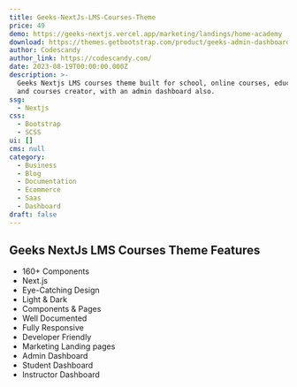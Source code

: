 ```yaml
---
title: Geeks-NextJs-LMS-Courses-Theme
price: 49
demo: https://geeks-nextjs.vercel.app/marketing/landings/home-academy
download: https://themes.getbootstrap.com/product/geeks-admin-dashboard-template-react/
author: Codescandy
author_link: https://codescandy.com/
date: 2023-08-19T00:00:00.000Z
description: >-
  Geeks Nextjs LMS courses theme built for school, online courses, education,
  and courses creator, with an admin dashboard also.
ssg:
  - Nextjs
css:
  - Bootstrap
  - SCSS
ui: []
cms: null
category:
  - Business
  - Blog
  - Documentation
  - Ecommerce
  - Saas
  - Dashboard
draft: false
---
```

## Geeks NextJs LMS Courses Theme Features

- 160+ Components
- Next.js
- Eye-Catching Design
- Light & Dark
- Components & Pages
- Well Documented
- Fully Responsive
- Developer Friendly
- Marketing Landing pages
- Admin Dashboard
- Student Dashboard
- Instructor Dashboard
